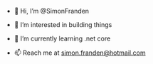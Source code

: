 - 👋 Hi, I’m @SimonFranden
- 👀 I’m interested in building things
- 🌱 I’m currently learning .net core

- 📫 Reach me at simon.franden@hotmail.com

<!---
SimonFranden/SimonFranden is a ✨ special ✨ repository because its `README.md` (this file) appears on your GitHub profile.
You can click the Preview link to take a look at your changes.
--->
